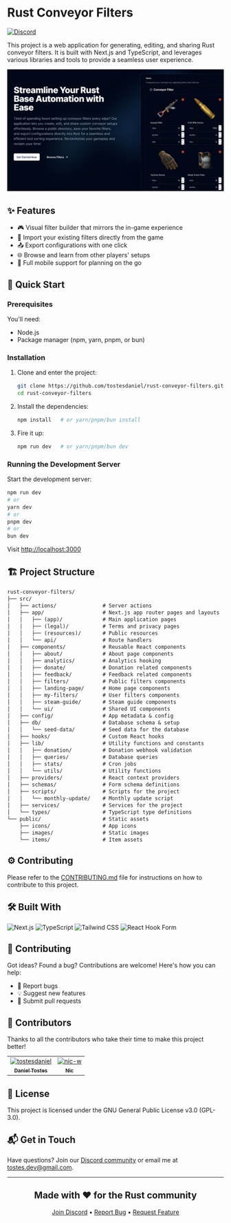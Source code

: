 # Rust Conveyor Filters

[![Discord](https://img.shields.io/discord/1272807564693995520?style=flat&logo=discord&logoColor=5865F2&label=Discord&labelColor=FFFFFF&color=000000)](https://discord.gg/DGzAHXvU93)

This project is a web application for generating, editing, and sharing Rust conveyor filters. It is built with Next.js and TypeScript, and leverages various libraries and tools to provide a seamless user experience.

![Rust Conveyor Filters](public/og.jpg)

## ✨ Features

- 🎮 Visual filter builder that mirrors the in-game experience
- 💾 Import your existing filters directly from the game
- 📤 Export configurations with one click
- 🌐 Browse and learn from other players' setups
- 📱 Full mobile support for planning on the go

## 🚀 Quick Start

### Prerequisites

You'll need:

- Node.js
- Package manager (npm, yarn, pnpm, or bun)

### Installation

1. Clone and enter the project:

   ```bash
   git clone https://github.com/tostesdaniel/rust-conveyor-filters.git
   cd rust-conveyor-filters
   ```

2. Install the dependencies:

   ```bash
   npm install   # or yarn/pnpm/bun install
   ```

3. Fire it up:

   ```bash
   npm run dev   # or yarn/pnpm/bun dev
   ```

### Running the Development Server

Start the development server:

```bash
npm run dev
# or
yarn dev
# or
pnpm dev
# or
bun dev
```

Visit [http://localhost:3000](http://localhost:3000)

## 🏗️ Project Structure

```text
rust-conveyor-filters/
├── src/
│   ├── actions/               # Server actions
│   ├── app/                   # Next.js app router pages and layouts
│   │   ├── (app)/             # Main application pages
│   │   ├── (legal)/           # Terms and privacy pages
│   │   ├── (resources)/       # Public resources
│   │   └── api/               # Route handlers
│   ├── components/            # Reusable React components
│   │   ├── about/             # About page components
│   │   ├── analytics/         # Analytics hooking
│   │   ├── donate/            # Donation related components
│   │   ├── feedback/          # Feedback related components
│   │   ├── filters/           # Public filters components
│   │   ├── landing-page/      # Home page components
│   │   ├── my-filters/        # User filters components
│   │   ├── steam-guide/       # Steam guide components
│   │   └── ui/                # Shared UI components
│   ├── config/                # App metadata & config
│   ├── db/                    # Database schema & setup
│   │   └── seed-data/         # Seed data for the database
│   ├── hooks/                 # Custom React hooks
│   ├── lib/                   # Utility functions and constants
│   │   ├── donation/          # Donation webhook validation
│   │   ├── queries/           # Database queries
│   │   ├── stats/             # Cron jobs
│   │   └── utils/             # Utility functions
│   ├── providers/             # React context providers
│   ├── schemas/               # Form schema definitions
│   ├── scripts/               # Scripts for the project
│   │   └── monthly-update/    # Monthly update script
│   ├── services/              # Services for the project
│   └── types/                 # TypeScript type definitions
└── public/                    # Static assets
    ├── icons/                 # App icons
    ├── images/                # Static images
    └── items/                 # Item assets
```

## ⚙️ Contributing

Please refer to the [CONTRIBUTING.md](CONTRIBUTING.md) file for instructions on how to contribute to this project.

## 🛠️ Built With

![Next.js](https://img.shields.io/badge/Next.js-000000?style=flat&logo=next.js&logoColor=white)
![TypeScript](https://img.shields.io/badge/TypeScript-007ACC?style=flat&logo=typescript&logoColor=white)
![Tailwind CSS](https://img.shields.io/badge/Tailwind_CSS-38B2AC?style=flat&logo=tailwind-css&logoColor=white)
![React Hook Form](https://img.shields.io/badge/React_Hook_Form-EC5990?style=flat&logo=react-hook-form&logoColor=white)

## 🤝 Contributing

Got ideas? Found a bug? Contributions are welcome! Here's how you can help:

- 🐛 Report bugs
- 💡 Suggest new features
- 🔧 Submit pull requests

## 🌟 Contributors

Thanks to all the contributors who take their time to make this project better!

<!-- readme: contributors -start -->
<table>
	<tbody>
		<tr>
            <td align="center">
                <a href="https://github.com/tostesdaniel">
                    <img src="https://avatars.githubusercontent.com/u/41529552?v=4" width="100;" alt="tostesdaniel"/>
                    <br />
                    <sub><b>Daniel Tostes</b></sub>
                </a>
            </td>
            <td align="center">
                <a href="https://github.com/nic-w">
                    <img src="https://avatars.githubusercontent.com/u/43260193?v=4" width="100;" alt="nic-w"/>
                    <br />
                    <sub><b>Nic</b></sub>
                </a>
            </td>
		</tr>
	<tbody>
</table>
<!-- readme: contributors -end -->

## 📝 License

This project is licensed under the GNU General Public License v3.0 (GPL-3.0).

## 📬 Get in Touch

Have questions? Join our [Discord community](https://discord.gg/DGzAHXvU93) or email me at <tostes.dev@gmail.com>.

---

<div align="center">

## Made with ❤️ for the Rust community

[Join Discord](https://discord.gg/DGzAHXvU93) • [Report Bug](https://github.com/tostesdaniel/rust-conveyor-filters/issues) • [Request Feature](https://github.com/tostesdaniel/rust-conveyor-filters/issues)

</div>

